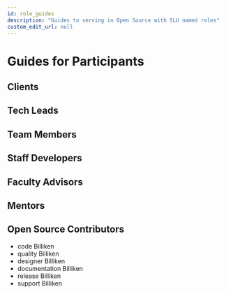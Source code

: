 ```yaml
---
id: role_guides
description: "Guides to serving in Open Source with SLU named roles"
custom_edit_url: null
---
```


# Guides for Participants

## Clients
## Tech Leads
## Team Members
## Staff Developers
## Faculty Advisors
## Mentors
## Open Source Contributors
* code Billiken <!--Is using Billiken here cheesy?-->
* quality Billiken
* designer Billiken
* documentation Billiken
* release Billiken
* support Billiken
